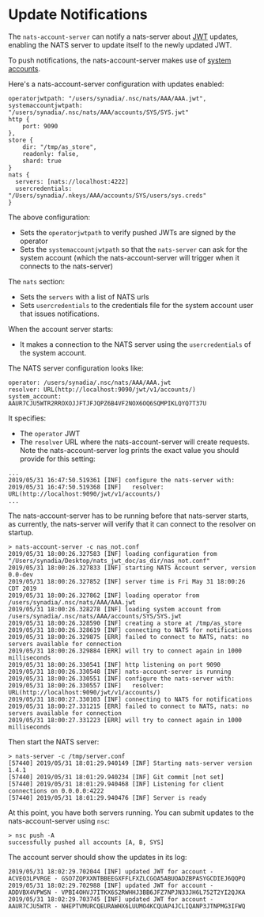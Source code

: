 # Update Notifications

The `nats-account-server` can notify a nats-server about [JWT](../../nats-server/configuration/securing_nats/jwt/) updates, enabling the NATS server to update itself to the newly updated JWT.

To push notifications, the nats-account-server makes use of [system accounts](https://github.com/nats-io/nats.docs/tree/aecb86faf9be946a413d1c6200fc0ff5d1b0baef/nats-server/configuration/sys_accounts/sys_accounts.md).

Here's a nats-account-server configuration with updates enabled:

```text
operatorjwtpath: "/users/synadia/.nsc/nats/AAA/AAA.jwt",
systemaccountjwtpath: "/users/synadia/.nsc/nats/AAA/accounts/SYS/SYS.jwt"
http {
    port: 9090
},
store {
    dir: "/tmp/as_store",
    readonly: false,
    shard: true
}
nats {
  servers: [nats://localhost:4222]
  usercredentials: "/Users/synadia/.nkeys/AAA/accounts/SYS/users/sys.creds"
}
```

The above configuration:

* Sets the `operatorjwtpath` to verify pushed JWTs are signed by the operator
* Sets the `systemaccountjwtpath` so that the `nats-server` can ask for the system account \(which the nats-account-server will trigger when it connects to the nats-server\)

The `nats` section:

* Sets the `servers` with a list of NATS urls
* Sets `usercredentials` to the credentials file for the system account user that issues notifications.

When the account server starts:

* It makes a connection to the NATS server using the `usercredentials` of the system account.

The NATS server configuration looks like:

```text
operator: /users/synadia/.nsc/nats/AAA/AAA.jwt
resolver: URL(http://localhost:9090/jwt/v1/accounts/)
system_account: AAUR7CJU5WTR2RROXOJJFTJFJQPZ6B4VF2NOX6OQ6SQMPIKLQYQ7T37U
```

It specifies:

* The `operator` JWT
* The `resolver` URL where the nats-account-server will create requests. Note the nats-account-server log prints the exact value you should provide for this setting:

```text
...
2019/05/31 16:47:50.519361 [INF] configure the nats-server with:
2019/05/31 16:47:50.519368 [INF]   resolver: URL(http://localhost:9090/jwt/v1/accounts/)
...
```

The nats-account-server has to be running before that nats-server starts, as currently, the nats-server will verify that it can connect to the resolver on startup.

```text
> nats-account-server -c nas_not.conf
2019/05/31 18:00:26.327583 [INF] loading configuration from "/Users/synadia/Desktop/nats_jwt_doc/as_dir/nas_not.conf"
2019/05/31 18:00:26.327833 [INF] starting NATS Account server, version 0.0-dev
2019/05/31 18:00:26.327852 [INF] server time is Fri May 31 18:00:26 CDT 2019
2019/05/31 18:00:26.327862 [INF] loading operator from /users/synadia/.nsc/nats/AAA/AAA.jwt
2019/05/31 18:00:26.328278 [INF] loading system account from /users/synadia/.nsc/nats/AAA/accounts/SYS/SYS.jwt
2019/05/31 18:00:26.328590 [INF] creating a store at /tmp/as_store
2019/05/31 18:00:26.328619 [INF] connecting to NATS for notifications
2019/05/31 18:00:26.329875 [ERR] failed to connect to NATS, nats: no servers available for connection
2019/05/31 18:00:26.329884 [ERR] will try to connect again in 1000 milliseconds
2019/05/31 18:00:26.330541 [INF] http listening on port 9090
2019/05/31 18:00:26.330548 [INF] nats-account-server is running
2019/05/31 18:00:26.330551 [INF] configure the nats-server with:
2019/05/31 18:00:26.330557 [INF]   resolver: URL(http://localhost:9090/jwt/v1/accounts/)
2019/05/31 18:00:27.330103 [INF] connecting to NATS for notifications
2019/05/31 18:00:27.331215 [ERR] failed to connect to NATS, nats: no servers available for connection
2019/05/31 18:00:27.331223 [ERR] will try to connect again in 1000 milliseconds
```

Then start the NATS server:

```text
> nats-server -c /tmp/server.conf
[57440] 2019/05/31 18:01:29.940149 [INF] Starting nats-server version 1.4.1
[57440] 2019/05/31 18:01:29.940234 [INF] Git commit [not set]
[57440] 2019/05/31 18:01:29.940468 [INF] Listening for client connections on 0.0.0.0:4222
[57440] 2019/05/31 18:01:29.940476 [INF] Server is ready
```

At this point, you have both servers running. You can submit updates to the nats-account-server using `nsc`:

```text
> nsc push -A
successfully pushed all accounts [A, B, SYS]
```

The account server should show the updates in its log:

```text
2019/05/31 18:02:29.702044 [INF] updated JWT for account - ACVEO3LPVRGE - GSO7ZQPXXNTBBEEGXFFLFXZLCGOA5ABUOADZBPASYGCDIEJ6QQPQ
2019/05/31 18:02:29.702988 [INF] updated JWT for account - ADDVBX4VPWSN - VPBI4OHVJ7ITKX6S2RWHHJ3BB6JFZ7NPJN33JH6L752T2YI2QJKA
2019/05/31 18:02:29.703745 [INF] updated JWT for account - AAUR7CJU5WTR - NHEPTVMURCQEURAWHX6LUUMO4KCQUAP4JCLIQANP3JTNPMG3IFWQ
```

